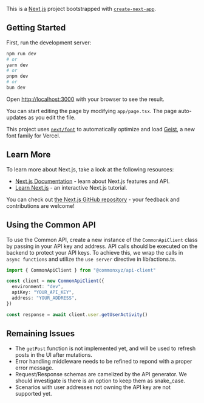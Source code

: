 This is a [Next.js](https://nextjs.org) project bootstrapped with [`create-next-app`](https://nextjs.org/docs/app/api-reference/cli/create-next-app).

## Getting Started

First, run the development server:

```bash
npm run dev
# or
yarn dev
# or
pnpm dev
# or
bun dev
```

Open [http://localhost:3000](http://localhost:3000) with your browser to see the result.

You can start editing the page by modifying `app/page.tsx`. The page auto-updates as you edit the file.

This project uses [`next/font`](https://nextjs.org/docs/app/building-your-application/optimizing/fonts) to automatically optimize and load [Geist](https://vercel.com/font), a new font family for Vercel.

## Learn More

To learn more about Next.js, take a look at the following resources:

- [Next.js Documentation](https://nextjs.org/docs) - learn about Next.js features and API.
- [Learn Next.js](https://nextjs.org/learn) - an interactive Next.js tutorial.

You can check out [the Next.js GitHub repository](https://github.com/vercel/next.js) - your feedback and contributions are welcome!

## Using the Common API

To use the Common API, create a new instance of the `CommonApiClient` class by passing in your API key and address. API calls should be executed on the backend to protect your API keys. To achieve this, we wrap the calls in `async functions` and utilize the `use server` directive in lib/actions.ts.

```ts
import { CommonApiClient } from "@commonxyz/api-client"

const client = new CommonApiClient({
  environment: "dev",
  apiKey: "YOUR_API_KEY",
  address: "YOUR_ADDRESS",
})

const response = await client.user.getUserActivity()
```

## Remaining Issues

- The `getPost` function is not implemented yet, and will be used to refresh posts in the UI after mutations.
- Error handling middleware needs to be refined to repond with a proper error message.
- Request/Response schemas are camelized by the API generator. We should investigate is there is an option to keep them as snake_case.
- Scenarios with user addresses not owning the API key are not supported yet.
